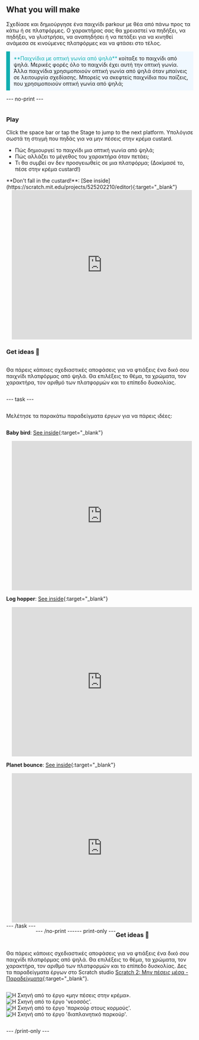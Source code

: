 ## What you will make

Σχεδίασε και δημιούργησε ένα παιχνίδι parkour με θέα από πάνω προς τα κάτω ή σε πλατφόρμες. Ο χαρακτήρας σας θα χρειαστεί να πηδήξει, να πηδήξει, να γλιστρήσει, να αναπηδήσει ή να πετάξει για να κινηθεί ανάμεσα σε κινούμενες πλατφόρμες και να φτάσει στο τέλος.

<p style="border-left: solid; border-width:10px; border-color: #0faeb0; background-color: aliceblue; padding: 10px;">
<span style="color: #0faeb0">**Παιχνίδια με οπτική γωνία από ψηλά**</span> κοίταξε το παιχνίδι από ψηλά. Μερικές φορές όλο το παιχνίδι έχει αυτή την οπτική γωνία. Άλλα παιχνίδια χρησιμοποιούν οπτική γωνία από ψηλά όταν μπαίνεις σε λειτουργία σχεδίασης. Μπορείς να σκεφτείς παιχνίδια που παίζεις, που χρησιμοποιούν οπτική γωνία από ψηλά; 
</p>

--- no-print ---

<div style="display: flex; flex-wrap: wrap">
<div style="flex-basis: 175px; flex-grow: 1">  

### Play

Click the space bar or tap the Stage to jump to the next platform. Υπολόγισε σωστά τη στιγμή που πηδάς για να μην πέσεις στην κρέμα custard.

+ Πώς δημιουργεί το παιχνίδι μια οπτική γωνία από ψηλά; 
+ Πώς αλλάζει το μέγεθος του χαρακτήρα όταν πετάει; 
+ Τι θα συμβεί αν δεν προσγειωθείς σε μια πλατφόρμα; (Δοκίμασέ το, πέσε στην κρέμα custard!)

</div>

<div>
**Don't fall in the custard!**: [See inside](https://scratch.mit.edu/projects/525202210/editor){:target="_blank"}
<div class="scratch-preview" style="margin-left: 15px;">
  <iframe allowtransparency="true" width="485" height="402" src="https://scratch.mit.edu/projects/embed/525202210/?autostart=false" frameborder="0"></iframe>
</div>

</div>

### Get ideas 💭

Θα πάρεις κάποιες σχεδιαστικές αποφάσεις για να φτιάξεις ένα δικό σου παιχνίδι πλατφόρμας από ψηλά. Θα επιλέξεις το θέμα, τα χρώματα, τον χαρακτήρα, τον αριθμό των πλατφορμών και το επίπεδο δυσκολίας.

--- task ---

Μελέτησε τα παρακάτω παραδείγματα έργων για να πάρεις ιδέες:

**Baby bird**: [See inside](https://scratch.mit.edu/projects/525236983/editor){:target="_blank"}
<div class="scratch-preview" style="margin-left: 15px;">
  <iframe allowtransparency="true" width="485" height="402" src="https://scratch.mit.edu/projects/embed/525236983/?autostart=false" frameborder="0"></iframe>
</div>

**Log hopper**: [See inside](https://scratch.mit.edu/projects/525236345/editor){:target="_blank"}
<div class="scratch-preview" style="margin-left: 15px;">
  <iframe allowtransparency="true" width="485" height="402" src="https://scratch.mit.edu/projects/embed/525236345/?autostart=false" frameborder="0"></iframe>
</div>

**Planet bounce**: [See inside](https://scratch.mit.edu/projects/525236603/editor){:target="_blank"}
<div class="scratch-preview" style="margin-left: 15px;">
  <iframe allowtransparency="true" width="485" height="402" src="https://scratch.mit.edu/projects/embed/525236603/?autostart=false" frameborder="0"></iframe>
</div>
--- /task ---

--- /no-print ---

--- print-only ---

### Get ideas 💭

Θα πάρεις κάποιες σχεδιαστικές αποφάσεις για να φτιάξεις ένα δικό σου παιχνίδι πλατφόρμας από ψηλά. Θα επιλέξεις το θέμα, τα χρώματα, τον χαρακτήρα, τον αριθμό των πλατφορμών και το επίπεδο δυσκολίας. Δες τα παραδείγματα έργων στο Scratch studio [Scratch 2: Μην πέσεις μέσα - Παραδείγματα](https://scratch.mit.edu/studios/29599110/){:target="_blank"}.

![Η Σκηνή από το έργο «μην πέσεις στην κρέμα».](images/custard.png) ![Η Σκηνή από το έργο 'νεοσσός'.](images/bird.png) ![Η Σκηνή από το έργο 'παρκούρ στους κορμούς'.](images/frog.png) ![Η Σκηνή από το έργο 'διαπλανητικό παρκούρ'.](images/space.png)

--- /print-only ---

 
